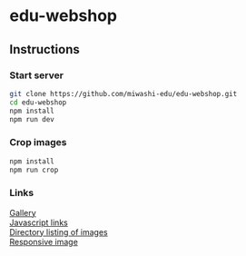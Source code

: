 # edu-webshop

## Instructions



### Start server

```bash
git clone https://github.com/miwashi-edu/edu-webshop.git
cd edu-webshop
npm install
npm run dev
```

### Crop images

```bash
npm install
npm run crop
```

### Links

[Gallery](http://localhost:3000)  
[Javascript links](http://localhost:3000/auto.html)  
[Directory listing of images](http://localhost:3000/images/)  
[Responsive image](http://localhost:3000/responsive.html)  
